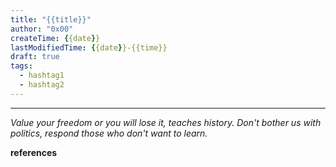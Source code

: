 ```yaml
---
title: "{{title}}"
author: "0x00"
createTime: {{date}} 
lastModifiedTime: {{date}}-{{time}}
draft: true
tags:
  - hashtag1
  - hashtag2
---
```



---
*Value your freedom or you will lose it, teaches history. Don't bother us with politics, respond those who don't want to learn.*

**references**

